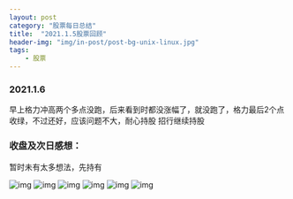 ```yaml
---
layout: post
category: "股票每日总结"
title:  "2021.1.5股票回顾"
header-img: "img/in-post/post-bg-unix-linux.jpg"
tags:
    - 股票
---
```



### 2021.1.6
早上格力冲高两个多点没跑，后来看到时都没涨幅了，就没跑了，格力最后2个点收绿，不过还好，应该问题不大，耐心持股
招行继续持股
### 收盘及次日感想：
暂时未有太多想法，先持有

![img](/img/gupiao/20200106/微信图片_20210107003346.jpg)
![img](/img/gupiao/20200106/微信图片_20210107003350.jpg)
![img](/img/gupiao/20200106/微信图片_20210107003354.jpg)
![img](/img/gupiao/20200106/微信图片_20210107003358.jpg)
![img](/img/gupiao/20200106/微信图片_20210107003402.jpg)
![img](/img/gupiao/20200106/微信图片_20210107003424.jpg)